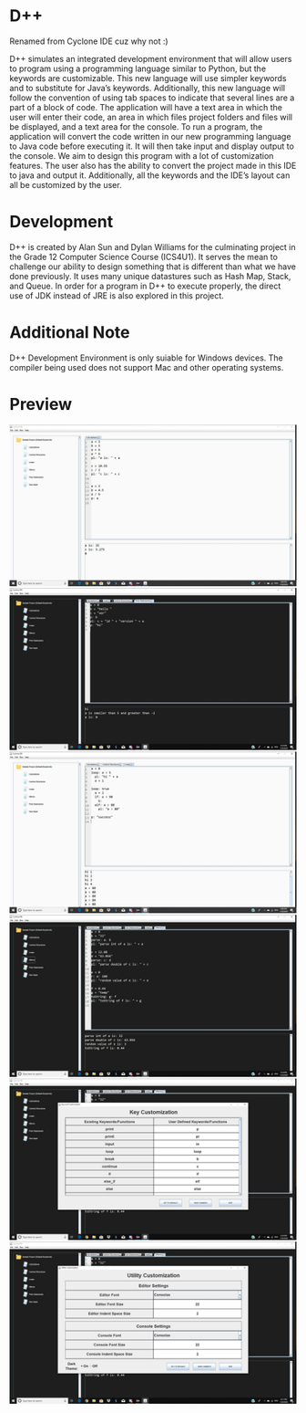# D++
Renamed from Cyclone IDE cuz why not :)

D++ simulates an integrated development environment that will allow users to program using a programming language similar to Python, but the keywords are customizable. This new language will use simpler keywords and to substitute for Java’s keywords.  Additionally, this new language will follow the convention of using tab spaces to indicate that several lines are a part of a block of code.  The application will have a text area in which the user will enter their code, an area in which files project folders and files will be displayed, and a text area for the console.  To run a program, the application will convert the code written in our new programming language to Java code before executing it.  It will then take input and display output to the console. We aim to design this program with a lot of customization features. The user also has the ability to convert the project made in this IDE to java and output it. Additionally, all the keywords and the IDE’s layout can all be customized by the user. 

# Development
D++ is created by Alan Sun and Dylan Williams for the culminating project in the Grade 12 Computer Science Course (ICS4U1). It serves the mean to challenge our ability to design something that is different than what we have done previously. It uses many unique datastures such as Hash Map, Stack, and Queue. In order for a program in D++ to execute properly, the direct use of JDK instead of JRE is also explored in this project.

# Additional Note
D++ Development Environment is only suiable for Windows devices. The compiler being used does not support Mac and other operating systems. 

# Preview
![](CycloneIDE/images/trailer/image1.JPG)
![](CycloneIDE/images/trailer/image2.JPG)
![](CycloneIDE/images/trailer/image3.JPG)
![](CycloneIDE/images/trailer/image4.JPG)
![](CycloneIDE/images/trailer/image5.JPG)
![](CycloneIDE/images/trailer/image6.JPG)
